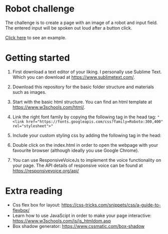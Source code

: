 # Robot challenge
The challenge is to create a page with an image of a robot and input field. The entered input will be spoken out loud after a button click.

[Click here](https://gijslebesque.github.io/) to see an example.


# Getting started
1. First download a text editor of your liking. I personally use Sublime Text. Which you can download at https://www.sublimetext.com/.

2. Download this repository for the basic folder structure and materials such as images. 

3. Start with the basic html structure. You can find an html template at https://www.w3schools.com/html/. 

4. Link the right font family by copying the following tag in the head tag:
  `"<link href="https://fonts.googleapis.com/css?family=Roboto:300,400" rel="stylesheet">"`
  
5. Include your custom styling css by adding the following tag in the head: **<link rel="stylesheet" href="./css/style.css">**
  
5. Double click on the index.html in order to open the webpage with your favourite browser (although ideally you use Google Chrome).

6. You can use ResponsiveVoiceJs to implement the voice functionality on your page. The API details of responsive voice can be found at https://responsivevoice.org/api/

# Extra reading 
- Css flex box for layout: https://css-tricks.com/snippets/css/a-guide-to-flexbox/
- Learn how to use JavaScipt in order to make your page interactive: https://www.w3schools.com/js/js_htmldom.asp
- Box shadow generator: https://www.cssmatic.com/box-shadow
